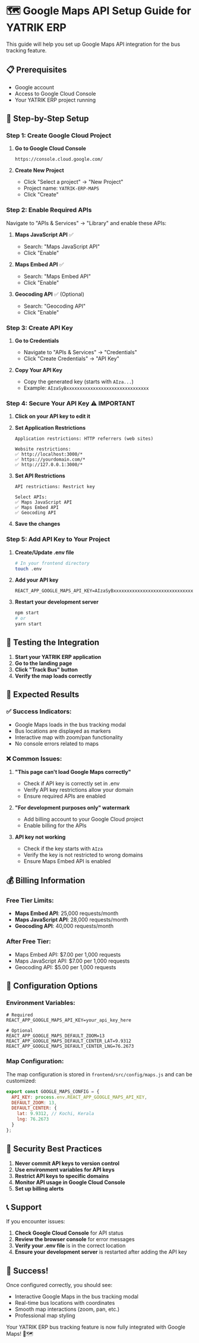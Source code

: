 # 🗺️ Google Maps API Setup Guide for YATRIK ERP

This guide will help you set up Google Maps API integration for the bus tracking feature.

## 📋 Prerequisites

- Google account
- Access to Google Cloud Console
- Your YATRIK ERP project running

## 🚀 Step-by-Step Setup

### Step 1: Create Google Cloud Project

1. **Go to Google Cloud Console**
   ```
   https://console.cloud.google.com/
   ```

2. **Create New Project**
   - Click "Select a project" → "New Project"
   - Project name: `YATRIK-ERP-MAPS`
   - Click "Create"

### Step 2: Enable Required APIs

Navigate to "APIs & Services" → "Library" and enable these APIs:

1. **Maps JavaScript API** ✅
   - Search: "Maps JavaScript API"
   - Click "Enable"

2. **Maps Embed API** ✅
   - Search: "Maps Embed API" 
   - Click "Enable"

3. **Geocoding API** ✅ (Optional)
   - Search: "Geocoding API"
   - Click "Enable"

### Step 3: Create API Key

1. **Go to Credentials**
   - Navigate to "APIs & Services" → "Credentials"
   - Click "Create Credentials" → "API Key"

2. **Copy Your API Key**
   - Copy the generated key (starts with `AIza...`)
   - Example: `AIzaSyBxxxxxxxxxxxxxxxxxxxxxxxxxxxxxxx`

### Step 4: Secure Your API Key ⚠️ IMPORTANT

1. **Click on your API key to edit it**

2. **Set Application Restrictions**
   ```
   Application restrictions: HTTP referrers (web sites)
   
   Website restrictions:
   ✅ http://localhost:3000/*
   ✅ https://yourdomain.com/*
   ✅ http://127.0.0.1:3000/*
   ```

3. **Set API Restrictions**
   ```
   API restrictions: Restrict key
   
   Select APIs:
   ✅ Maps JavaScript API
   ✅ Maps Embed API
   ✅ Geocoding API
   ```

4. **Save the changes**

### Step 5: Add API Key to Your Project

1. **Create/Update .env file**
   ```bash
   # In your frontend directory
   touch .env
   ```

2. **Add your API key**
   ```env
   REACT_APP_GOOGLE_MAPS_API_KEY=AIzaSyBxxxxxxxxxxxxxxxxxxxxxxxxxxxxxxx
   ```

3. **Restart your development server**
   ```bash
   npm start
   # or
   yarn start
   ```

## 🧪 Testing the Integration

1. **Start your YATRIK ERP application**
2. **Go to the landing page**
3. **Click "Track Bus" button**
4. **Verify the map loads correctly**

## 🎯 Expected Results

### ✅ Success Indicators:
- Google Maps loads in the bus tracking modal
- Bus locations are displayed as markers
- Interactive map with zoom/pan functionality
- No console errors related to maps

### ❌ Common Issues:

1. **"This page can't load Google Maps correctly"**
   - Check if API key is correctly set in .env
   - Verify API key restrictions allow your domain
   - Ensure required APIs are enabled

2. **"For development purposes only" watermark**
   - Add billing account to your Google Cloud project
   - Enable billing for the APIs

3. **API key not working**
   - Check if the key starts with `AIza`
   - Verify the key is not restricted to wrong domains
   - Ensure Maps Embed API is enabled

## 💰 Billing Information

### Free Tier Limits:
- **Maps Embed API**: 25,000 requests/month
- **Maps JavaScript API**: 28,000 requests/month
- **Geocoding API**: 40,000 requests/month

### After Free Tier:
- Maps Embed API: $7.00 per 1,000 requests
- Maps JavaScript API: $7.00 per 1,000 requests
- Geocoding API: $5.00 per 1,000 requests

## 🔧 Configuration Options

### Environment Variables:
```env
# Required
REACT_APP_GOOGLE_MAPS_API_KEY=your_api_key_here

# Optional
REACT_APP_GOOGLE_MAPS_DEFAULT_ZOOM=13
REACT_APP_GOOGLE_MAPS_DEFAULT_CENTER_LAT=9.9312
REACT_APP_GOOGLE_MAPS_DEFAULT_CENTER_LNG=76.2673
```

### Map Configuration:
The map configuration is stored in `frontend/src/config/maps.js` and can be customized:

```javascript
export const GOOGLE_MAPS_CONFIG = {
  API_KEY: process.env.REACT_APP_GOOGLE_MAPS_API_KEY,
  DEFAULT_ZOOM: 13,
  DEFAULT_CENTER: {
    lat: 9.9312, // Kochi, Kerala
    lng: 76.2673
  }
};
```

## 🚨 Security Best Practices

1. **Never commit API keys to version control**
2. **Use environment variables for API keys**
3. **Restrict API keys to specific domains**
4. **Monitor API usage in Google Cloud Console**
5. **Set up billing alerts**

## 📞 Support

If you encounter issues:

1. **Check Google Cloud Console** for API status
2. **Review the browser console** for error messages
3. **Verify your .env file** is in the correct location
4. **Ensure your development server** is restarted after adding the API key

## 🎉 Success!

Once configured correctly, you should see:
- Interactive Google Maps in the bus tracking modal
- Real-time bus locations with coordinates
- Smooth map interactions (zoom, pan, etc.)
- Professional map styling

Your YATRIK ERP bus tracking feature is now fully integrated with Google Maps! 🚌🗺️

